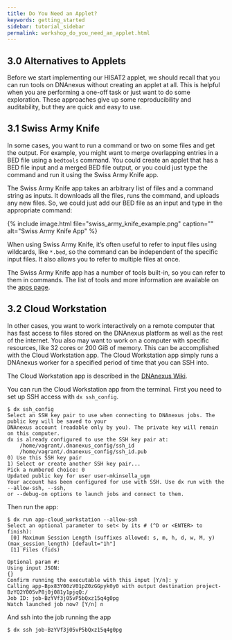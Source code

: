 ```yaml
---
title: Do You Need an Applet?
keywords: getting_started
sidebar: tutorial_sidebar
permalink: workshop_do_you_need_an_applet.html
---
```


## 3.0 Alternatives to Applets

Before we start implementing our HISAT2 applet, we should recall that you can
run tools on DNAnexus without creating an applet at all. This is helpful when
you are performing a one-off task or just want to do some exploration. These
approaches give up some reproducibility and auditability, but they are quick
and easy to use.

## 3.1 Swiss Army Knife

In some cases, you want to run a command or two on some files and get the
output. For example, you might want to merge overlapping entries in a BED file
using a `bedtools` command. You could create an applet that has a BED file input
and a merged BED file output, or you could just type the command and run it using
the Swiss Army Knife app.

The Swiss Army Knife app takes an arbitrary list of files and a command string as
inputs. It downloads all the files, runs the command, and uploads any new files.
So, we could just add our BED file as an input and type in the appropriate command:

{% include image.html file="swiss_army_knife_example.png" caption="" alt="Swiss Army Knife App" %}

When using Swiss Army Knife, it’s often useful to refer to input files using wildcards, like
`*.bed`, so the command can be independent of the specific input files. It also
allows you to refer to multiple files at once.

The Swiss Army Knife app has a number of tools built-in, so you can refer to them
in commands. The list of tools and more information are available on the
[apps page](https://platform.dnanexus.com/app/swiss-army-knife).

## 3.2 Cloud Workstation

In other cases, you want to work interactively on a remote computer that has fast
access to files stored on the DNAnexus platform as well as the rest of the internet.
You also may want to work on a computer with specific resources, like 32 cores or
200 GiB of memory. This can be accomplished with the Cloud Workstation app. The
Cloud Workstation app simply runs a DNAnexus worker for a specified period of time
that you can SSH into.

The Cloud Workstation app is described in the
[DNAnexus Wiki](https://wiki.dnanexus.com/Developer-Tutorials/Cloud-Workstations).

You can run the Cloud Workstation app from the terminal. First you need to set up
SSH access with `dx ssh_config`.

```shell
$ dx ssh_config
Select an SSH key pair to use when connecting to DNAnexus jobs. The public key will be saved to your
DNAnexus account (readable only by you). The private key will remain on this computer.                          
dx is already configured to use the SSH key pair at:
    /home/vagrant/.dnanexus_config/ssh_id
    /home/vagrant/.dnanexus_config/ssh_id.pub
0) Use this SSH key pair
1) Select or create another SSH key pair...                                                                                         
Pick a numbered choice: 0
Updated public key for user user-mkinsella_ugm
Your account has been configured for use with SSH. Use dx run with the --allow-ssh, --ssh,
or --debug-on options to launch jobs and connect to them.
```

Then run the app:

```shell
$ dx run app-cloud_workstation --allow-ssh                                                
Select an optional parameter to set< by its # (^D or <ENTER> to finish):        
 [0] Maximum Session Length (suffixes allowed: s, m, h, d, w, M, y) (max_session_length) [default="1h"]                             
 [1] Files (fids)                                         
              
Optional param #:
Using input JSON:
{}                                                                                                                                  
Confirm running the executable with this input [Y/n]: y                                                                             
Calling app-Bpx83Y00zV01pZ0zGGpyk0y0 with output destination project-BzYQ2Y005vP8j0j081y1pjqQ:/                                     
Job ID: job-BzYVf3j05vP5bQxz15q4g0pg                                                                                                
Watch launched job now? [Y/n] n
```

And ssh into the job running the app

```shell
$ dx ssh job-BzYVf3j05vP5bQxz15q4g0pg
```
